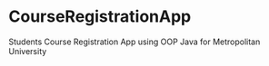 # CourseRegistrationApp
 Students Course Registration App using OOP Java for Metropolitan University 
